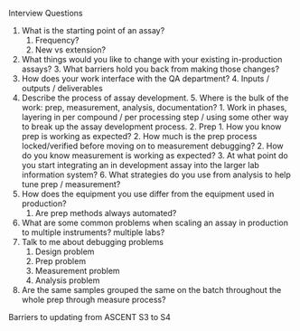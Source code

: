 
Interview Questions
1. What is the starting point of an assay?
	1. Frequency?
	2. New vs extension?
2. What things would you like to change with your existing in-production assays?
	3. What barriers hold you back from making those changes?
3. How does your work interface with the QA department?
	4. Inputs / outputs / deliverables
4. Describe the process of assay development.
	5. Where is the bulk of the work: prep, measurement, analysis, documentation?
		1. Work in phases, layering in per compound / per processing step / using some other way to break up the assay development process.
		2. Prep
			1. How you know prep is working as expected? 
			2. How much is the prep process locked/verified before moving on to measurement debugging?
		2. How do you know measurement is working as expected?
		3. At what point do you start integrating an in development assay into the larger lab information system?
	6. What strategies do you use from analysis to help tune prep / measurement?
5. How does the equipment you use differ from the equipment used in production?
	1. Are prep methods always automated?
6. What are some common problems when scaling an assay in production to multiple instruments? multiple labs?
7. Talk to me about debugging problems
	1. Design problem
	2. Prep problem
	3. Measurement problem
	4. Analysis problem
8. Are the same samples grouped the same on the batch throughout the whole prep through measure process?

Barriers to updating from ASCENT S3 to S4
